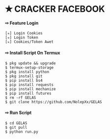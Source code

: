 # ✭ CRACKER FACEBOOK 

#### ⇨  Feature Login
```
[✯] Login Cookies  
[✯] Login Token  
[✯] Cookies/Token Awet  
```
#### ⇨  Install Script On Termux
```
$ pkg update && upgrade  
$ termux-setup-storage  
$ pkg install python  
$ pkg install git  
$ pip install bs4  
$ pip install requests  
$ pip install mechanize  
$ pip install futures  
$ rm -rf GELAS  
$ git clone https://github.com/NolepXx/GELAS
```
#### ⇨  Run Script
```
$ cd GELAS
$ git pull  
$ python run.py  
```
